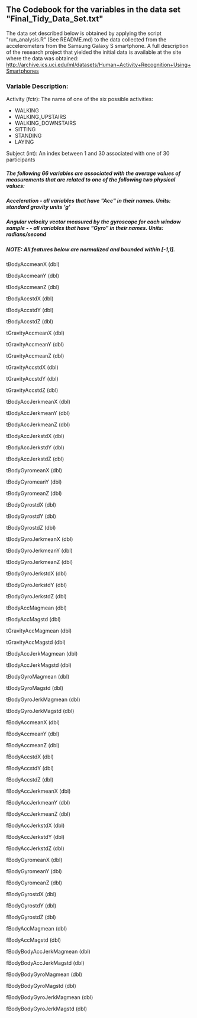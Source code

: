 ## The Codebook for the variables in the data set "Final_Tidy_Data_Set.txt"

The data set described below is obtained by applying the script "run_analysis.R" (See README.md) to the data collected from the accelerometers from the Samsung Galaxy S smartphone. A full description of the research project that yielded the initial data is available at the site where the data was obtained:
http://archive.ics.uci.edu/ml/datasets/Human+Activity+Recognition+Using+Smartphones

### Variable Description:

Activity        (fctr):  The name of one of the six possible activities:

* WALKING
* WALKING_UPSTAIRS
* WALKING_DOWNSTAIRS
* SITTING
* STANDING
* LAYING

Subject         (int):  An index between 1 and 30 associated with one of 30 participants

##### The following 66 variables are associated with the average values of measurements that are related to one of the following two physical values:
##### Acceleration - all variables that have "Acc" in their names. Units: standard gravity units 'g'
##### Angular velocity vector measured by the gyroscope for each window sample -  - all variables that have "Gyro" in their names. Units: radians/second
##### NOTE: All features below are normalized and bounded within [-1,1].

tBodyAccmeanX   (dbl) 

tBodyAccmeanY   (dbl) 

tBodyAccmeanZ   (dbl) 

tBodyAccstdX    (dbl) 

tBodyAccstdY    (dbl) 

tBodyAccstdZ    (dbl)

tGravityAccmeanX  (dbl) 

tGravityAccmeanY  (dbl)

tGravityAccmeanZ  (dbl) 

tGravityAccstdX  (dbl)  

tGravityAccstdY  (dbl)  

tGravityAccstdZ  (dbl)  

tBodyAccJerkmeanX  (dbl) 

tBodyAccJerkmeanY  (dbl) 

tBodyAccJerkmeanZ  (dbl)   

tBodyAccJerkstdX  (dbl)   

tBodyAccJerkstdY  (dbl)  

tBodyAccJerkstdZ  (dbl)  

tBodyGyromeanX  (dbl)   

tBodyGyromeanY  (dbl)   

tBodyGyromeanZ  (dbl) 

tBodyGyrostdX  (dbl)  

tBodyGyrostdY  (dbl)    

tBodyGyrostdZ  (dbl)     

tBodyGyroJerkmeanX  (dbl)  

tBodyGyroJerkmeanY  (dbl)  

tBodyGyroJerkmeanZ  (dbl)  

tBodyGyroJerkstdX  (dbl)  

tBodyGyroJerkstdY  (dbl)    

tBodyGyroJerkstdZ  (dbl)    

tBodyAccMagmean      (dbl)   

tBodyAccMagstd        (dbl)     

tGravityAccMagmean     (dbl)    

tGravityAccMagstd      (dbl)    

tBodyAccJerkMagmean       (dbl)  

tBodyAccJerkMagstd      (dbl)    

tBodyGyroMagmean        (dbl)   

tBodyGyroMagstd        (dbl)     

tBodyGyroJerkMagmean     (dbl)   

tBodyGyroJerkMagstd     (dbl)   

fBodyAccmeanX  (dbl)        

fBodyAccmeanY  (dbl)            

fBodyAccmeanZ  (dbl)           

fBodyAccstdX  (dbl)             

fBodyAccstdY  (dbl)             

fBodyAccstdZ  (dbl)            

fBodyAccJerkmeanX  (dbl)        

fBodyAccJerkmeanY  (dbl)        

fBodyAccJerkmeanZ  (dbl)       

fBodyAccJerkstdX  (dbl)         

fBodyAccJerkstdY  (dbl)         

fBodyAccJerkstdZ  (dbl)        

fBodyGyromeanX  (dbl)           

fBodyGyromeanY  (dbl)           

fBodyGyromeanZ  (dbl)          

fBodyGyrostdX  (dbl)            

fBodyGyrostdY  (dbl)            

fBodyGyrostdZ  (dbl)           

fBodyAccMagmean        (dbl)     

fBodyAccMagstd     (dbl)         

fBodyBodyAccJerkMagmean   (dbl) 

fBodyBodyAccJerkMagstd     (dbl) 

fBodyBodyGyroMagmean      (dbl)  

fBodyBodyGyroMagstd       (dbl) 

fBodyBodyGyroJerkMagmean   (dbl) 

fBodyBodyGyroJerkMagstd   (dbl) 